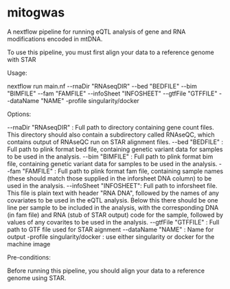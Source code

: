 # mitogwas

A nextflow pipeline for running eQTL analysis of gene and RNA modifications encoded in mtDNA.

To use this pipeline, you must first align your data to a reference genome with STAR

Usage:

nextflow run main.nf --rnaDir "RNAseqDIR" --bed "BEDFILE" --bim "BIMFILE" --fam "FAMFILE" --infoSheet "INFOSHEET" --gtfFile "GTFFILE" --dataName "NAME" -profile singularity/docker

Options:

--rnaDir "RNAseqDIR" : Full path to directory containing gene count files.  This directory should also contain a subdirectory called RNAseQC, which contains output of RNAseQC run on STAR alignment files.
--bed "BEDFILE" : Full path to plink format bed file, containing genetic variant data for samples to be used in the analysis.
--bim "BIMFILE" : Full path to plink format bim file, containing genetic variant data for samples to be used in the analysis.
--fam "FAMFILE" : Full path to plink format fam file, containing sample names (these should match those supplied in the inforsheet DNA column) to be used in the analysis.
--infoSheet "INFOSHEET": Full path to inforsheet file. This file is plain text with header "RNA DNA", followed by the names of any covariates to be used in the eQTL analysis. Below this there should be one line per sample to be included in the analysis, with the corresponding DNA (in fam file) and RNA (stub of STAR output) code for the sample, followed by values of any covarites to be used in the analysis.
--gtfFile "GTFFILE" : Full path to GTF file used for STAR aignment
--dataName "NAME" : Name for output
-profile singularity/docker : use either singularity or docker for the machine image

Pre-conditions:

Before running this pipeline, you should align your data to a reference genome using STAR. 
